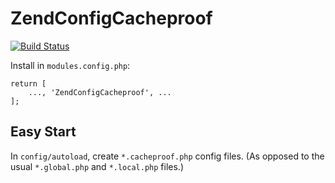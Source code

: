 # ZendConfigCacheproof

[![Build Status](https://travis-ci.org/dillchuk/ZendConfigCacheproof.svg?branch=master)](https://travis-ci.org/dillchuk/ZendConfigCacheproof)

Install in `modules.config.php`:
~~~
return [
    ..., 'ZendConfigCacheproof', ...
];
~~~

## Easy Start

In `config/autoload`, create `*.cacheproof.php` config files.  (As opposed to the usual `*.global.php` and `*.local.php` files.)
